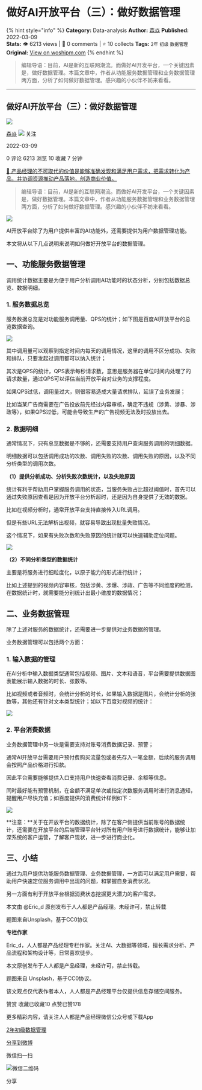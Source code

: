 # 做好AI开放平台（三）：做好数据管理
{% hint style="info" %}
**Category:** Data-analysis
**Author:** [森焱](https://www.woshipm.com/u/678450)
**Published:** 2022-03-09  
**Stats:** 👁️ 6213 views | 💬 0 comments | ⭐ 10 collects
**Tags:** `2年` `初级` `数据管理`
**Original:** [View on woshipm.com](https://www.woshipm.com/data-analysis/1011069.html)
{% endhint %}
> 编辑导语：目前，AI是新的互联网潮流。而做好AI开发平台，一个关键因素是，做好数据管理。本篇文章中，作者从功能服务数据管理和业务数据管理两方面，分析了如何做好数据管理。感兴趣的小伙伴不妨来看看。

---

## 做好AI开放平台（三）：做好数据管理

[![](https://image.woshipm.com/wp-files/2019/01/WlgJv6IqlQDsnCmjBOyC.png!/both/72x72)](https://www.woshipm.com/u/678450)

[森焱](https://www.woshipm.com/u/678450) ![](https://static.woshipm.com/tag/1121_1@2x.png) 关注

2022-03-09

0 评论 6213 浏览 10 收藏 7 分钟

[🔗 产品经理的不可取代的价值是能够准确发现和满足用户需求，把需求转化为产品，并协调资源推动产品落地，创造商业价值。](https://ke.qidianla.com/courses/90pm)

> 编辑导语：目前，AI是新的互联网潮流。而做好AI开发平台，一个关键因素是，做好数据管理。本篇文章中，作者从功能服务数据管理和业务数据管理两方面，分析了如何做好数据管理。感兴趣的小伙伴不妨来看看。

![](https://image.yunyingpai.com/wp/2022/03/raqIomckKZREI4FUonAx.png)

AI开放平台除了为用户提供丰富的AI功能外，还需要提供为用户数据管理功能。

本文将从以下几点说明来说明如何做好开放平台的数据管理。

## 一、功能服务数据管理

调用统计数据主要是为便于用户分析调用AI功能时的状态分析，分别包括数据总览、数据明细。

### 1\. 服务数据总览

服务数据总览是对功能服务调用量、QPS的统计；如下图是百度AI开放平台的总览数据查询。

![](https://image.yunyingpai.com/wp/2022/03/YDdlLxZr8AA3JLjdRybk.png)

其中调用量可以观察到指定时间内每天的调用情况，这里的调用不区分成功、失败和排队，只要发起过调用都可以纳入统计；

其次是QPS的统计，QPS表示每秒请求数，意思是服务器在单位时间内处理了的请求数量，通过QPS可以评估当前开放平台对业务的支撑程度。

如果QPS过低，调用量过大，则很容易造成大量请求排队，延误了业务发展；

比如当某广告商需要在广告投放前先经过内容审核，确定不违规（涉黄、涉暴、涉政等），如果QPS过低，可能会导致生产的广告视频无法及时投放出去。

### 2\. 数据明细

通常情况下，只有总览数据是不够的，还需要支持用户查询服务调用的明细数据。

明细数据可以包括调用成功的次数、调用失败的次数、调用失败的原因，以及不同分析类型的调用次数。

**（1）提供分析成功、分析失败次数统计，以及失败原因**

统计有利于帮助用户掌握服务调用的状态，当服务失败占比超过阈值时，首先可以通过失败原因查看是因为开放平台分析超时，还是因为自身提供了无效的数据。

比如在视频分析时，通常开放平台支持直接传入URL调用。

但是有些URL无法解析出视频，就容易导致出现批量失败情况。

这个情况下，如果有失败次数和失败原因的统计就可以快速辅助定位问题。

![](https://image.yunyingpai.com/wp/2022/03/PY8kdfNL6VN3LH2JOUu8.png)

**（2）不同分析类型的数据统计**

主要是将服务进行细粒度化，以原子能力的形式进行统计；

比如上述提到的视频内容审核，包括涉黄、涉爆、涉政、广告等不同维度的检测，在数据统计时，就需要能分别统计出最小维度的数据情况；

## 二、业务数据管理

除了上述对服务的数据统计，还需要进一步提供对业务数据的管理。

业务数据管理可以包括两个方面：

### 1\. 输入数据的管理

在AI分析中输入数据类型通常包括视频、图片、文本和语音，平台需要提供数据图表能展示输入数据的时长、张数等。

比如视频或者音频时，会统计分析的时长，如果输入数据是图片，会统计分析的张数等，其他还有针对文本类型统计；如以下百度对视频的统计：

![](https://image.yunyingpai.com/wp/2022/03/FRbTVcyBfwuqerTknlpd.png)

### 2\. 平台消费数据

业务数据管理中另一块是需要支持对账号消费数据记录、预警；

通常AI开放平台需要用户预付费购买流量包或者先存入一笔金额，后续的服务调用会按照产品价格进行扣款。

因此平台需要能够提供入口支持用户快速查看消费记录、余额等信息。

同时最好能有预警机制，在金额不满足单次或指定次数服务调用时进行消息通知，提醒用户尽快充值；如百度提供的消费统计样例如下：

![](https://image.yunyingpai.com/wp/2022/03/VitkgMwxIyehxjFndrnV.png)

**注意：**关于在开放平台的数据统计，除了在客户侧提供当前账号的数据统计，还需要在开放平台的后端管理平台针对所有用户账号进行数据统计，能够让加深系统的客户运营，了解客户现状，进一步进行商业化。

## 三、小结

通过为用户提供功能服务数据管理、业务数据管理，一方面可以满足用户需要，帮助用户快速定位服务调用中出现的问题，和掌握自身消费状况。

另一方面有利于开放平台根据消费状态挖掘更大潜力的客户需求。

本文由 @Eric\_d 原创发布于人人都是产品经理。未经许可，禁止转载

题图来自Unsplash，基于CC0协议

**专栏作家**

Eric\_d，人人都是产品经理专栏作家。关注AI、大数据等领域，擅长需求分析、产品流程和架构设计等，日常喜欢徒步。

本文原创发布于人人都是产品经理，未经许可，禁止转载。

题图来自 Unsplash，基于CC0协议。

该文观点仅代表作者本人，人人都是产品经理平台仅提供信息存储空间服务。

赞赏 收藏已收藏10 点赞已赞178

更多精彩内容，请关注人人都是产品经理微信公众号或下载App

[2年](https://www.woshipm.com/tag/2%e5%b9%b4)[初级](https://www.woshipm.com/tag/%e5%88%9d%e7%ba%a7)[数据管理](https://www.woshipm.com/tag/%e6%95%b0%e6%8d%ae%e7%ae%a1%e7%90%86)

[分享到微博](https://service.weibo.com/share/share.php?appkey=2775287854&title=做好AI开放平台（三）：做好数据管理&url=https://www.woshipm.com/data-analysis/1011069.html&pic=https://image.yunyingpai.com/wp/2022/03/raqIomckKZREI4FUonAx.png)

微信扫一扫

![微信二维码](https://api.pwmqr.com/qrcode/create/?url=https://www.woshipm.com/data-analysis/1011069.html)

分享
